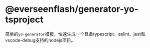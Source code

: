 # @everseenflash/generator-yo-tsproject

简单的`yo-generator`模板，快速生成一个具备typescript、eslint、jest和vscode-debug支持的nodejs项目。

